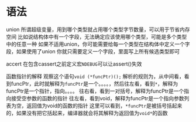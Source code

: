# 语法

union
所谓超级变量，用到哪个类型就占用哪个类型字节数量，可以用于节省内存空间
比如说结构体中有一个字段，无法确定应该使用哪个类型，可能是多个类型中的任意一种
如果不适用union，你可能需要给每一个类型在结构体中定义一个字段，如果使用了union
你就只需要定义一个字段，里面写上所有候选类型即可


accert
在包含cassert之前定义宏`NDEBUG`可以让assert()失效


函数指针的解释
观察这个语句`void (*funcPtr)();`
解析的规则为，从中间看，看到funcPtr，此时就解释为`funcPtr`是一个。。。。，然后往左看，看到`*`，解释为funcPtr是一个指针，指向。。。。
往右看，看到一对括号，解释为funcPtr是一个指向接受空参数的函数的指针
往左看，看到void，解释为funcPtr是一个指向参数列表为空，返回值为void的函数的指针
这里可以看到，`*funcPtr`是被括号括起来的，如果没有把它括起来，编译器就会将其解释为返回值为`void*`的函数



